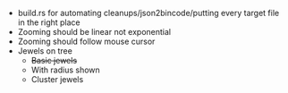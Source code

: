 * build.rs for automating cleanups/json2bincode/putting every target file in the right place
* Zooming should be linear not exponential
* Zooming should follow mouse cursor
* Jewels on tree
	* ~~Basic jewels~~
	* With radius shown
	* Cluster jewels
